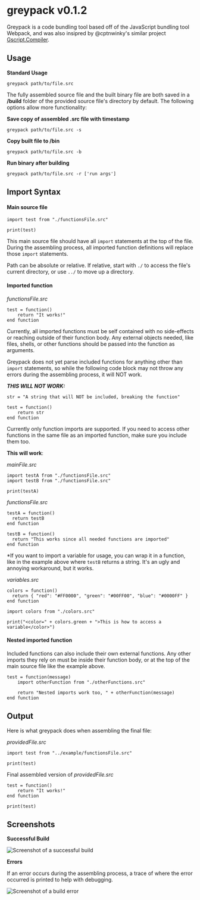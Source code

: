 # **greypack v0.1.2**

Greypack is a code bundling tool based off of the JavaScript bundling tool Webpack, and was also insipred by @cptnwinky's similar project [Gscript.Compiler](https://ghcommunity.cc/t/gscript-compiler/64).

## Usage

**Standard Usage**

`greypack path/to/file.src`

The fully assembled source file and the built binary file are both saved in a **/build** folder of the provided source file's directory by default. The following options allow more functionality:

**Save copy of assembled .src file with timestamp**

`greypack path/to/file.src -s`

**Copy built file to /bin**

`greypack path/to/file.src -b`

**Run binary after building**

`greypack path/to/file.src -r ['run args']`

## Import Syntax

#### Main source file

```
import test from "./functionsFile.src"

print(test)
```

This main source file should have all `import` statements at the top of the file. During the assembling process, all imported function definitions will replace those `import` statements.

Path can be absolute or relative. If relative, start with `./` to access the file's current directory, or use `../` to move up a directory.

#### Imported function

_functionsFile.src_

```
test = function()
    return "It works!"
end function
```

Currently, all imported functions must be self contained with no side-effects or reaching outside of their function body. Any external objects needed, like files, shells, or other functions should be passed into the function as arguments.

Greypack does not yet parse included functions for anything other than `import` statements, so while the following code block may not throw any errors during the assembling process, it will NOT work.

_**THIS WILL NOT WORK:**_

```
str = "A string that will NOT be included, breaking the function"

test = function()
    return str
end function
```

Currently only function imports are supported. If you need to access other functions in the same file as an imported function, make sure you include them too.

**This will work**:

_mainFile.src_

```
import testA from "./functionsFile.src"
import testB from "./functionsFile.src"

print(testA)
```

_functionsFile.src_

```
testA = function()
  return testB
end function

testB = function()
  return "This works since all needed functions are imported"
end function
```

\*If you want to import a variable for usage, you can wrap it in a function, like in the example above where `testB` returns a string. It's an ugly and annoying workaround, but it works.

_variables.src_

```
colors = function()
  return { "red": "#FF0000", "green": "#00FF00", "blue": "#0000FF" }
end function
```

```
import colors from "./colors.src"

print("<color=" + colors.green + ">This is how to access a variable</color>")
```

#### Nested imported function

Included functions can also include their own external functions. Any other imports they rely on must be inside their function body, or at the top of the main source file like the example above.

```
test = function(message)
    import otherFunction from "./otherFunctions.src"

    return "Nested imports work too, " + otherFunction(message)
end function
```

## Output

Here is what greypack does when assembling the final file:

_providedFile.src_

```
import test from "../example/functionsFile.src"

print(test)
```

Final assembled version of _providedFile.src_

```
test = function()
    return "It works!"
end function

print(test)
```

## Screenshots

**Successful Build**

![Screenshot of a successful build](https://github.com/pot-gh/greypack/blob/master/screenshots/gpsuccess.png)

**Errors**

If an error occurs during the assembling process, a trace of where the error occurred is printed to help with debugging.

![Screenshot of a build error](https://github.com/pot-gh/greypack/blob/master/screenshots/gperror.png)
